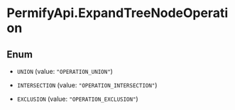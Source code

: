 # PermifyApi.ExpandTreeNodeOperation

## Enum


* `UNION` (value: `"OPERATION_UNION"`)

* `INTERSECTION` (value: `"OPERATION_INTERSECTION"`)

* `EXCLUSION` (value: `"OPERATION_EXCLUSION"`)


